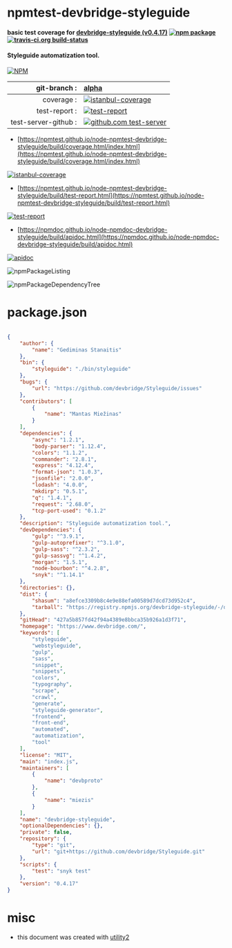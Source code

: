 # npmtest-devbridge-styleguide

#### basic test coverage for  [devbridge-styleguide (v0.4.17)](https://www.devbridge.com/)  [![npm package](https://img.shields.io/npm/v/npmtest-devbridge-styleguide.svg?style=flat-square)](https://www.npmjs.org/package/npmtest-devbridge-styleguide) [![travis-ci.org build-status](https://api.travis-ci.org/npmtest/node-npmtest-devbridge-styleguide.svg)](https://travis-ci.org/npmtest/node-npmtest-devbridge-styleguide)

#### Styleguide automatization tool.

[![NPM](https://nodei.co/npm/devbridge-styleguide.png?downloads=true&downloadRank=true&stars=true)](https://www.npmjs.com/package/devbridge-styleguide)

| git-branch : | [alpha](https://github.com/npmtest/node-npmtest-devbridge-styleguide/tree/alpha)|
|--:|:--|
| coverage : | [![istanbul-coverage](https://npmtest.github.io/node-npmtest-devbridge-styleguide/build/coverage.badge.svg)](https://npmtest.github.io/node-npmtest-devbridge-styleguide/build/coverage.html/index.html)|
| test-report : | [![test-report](https://npmtest.github.io/node-npmtest-devbridge-styleguide/build/test-report.badge.svg)](https://npmtest.github.io/node-npmtest-devbridge-styleguide/build/test-report.html)|
| test-server-github : | [![github.com test-server](https://npmtest.github.io/node-npmtest-devbridge-styleguide/GitHub-Mark-32px.png)](https://npmtest.github.io/node-npmtest-devbridge-styleguide/build/app/index.html) | | build-artifacts : | [![build-artifacts](https://npmtest.github.io/node-npmtest-devbridge-styleguide/glyphicons_144_folder_open.png)](https://github.com/npmtest/node-npmtest-devbridge-styleguide/tree/gh-pages/build)|

- [https://npmtest.github.io/node-npmtest-devbridge-styleguide/build/coverage.html/index.html](https://npmtest.github.io/node-npmtest-devbridge-styleguide/build/coverage.html/index.html)

[![istanbul-coverage](https://npmtest.github.io/node-npmtest-devbridge-styleguide/build/screenCapture.buildCi.browser.%252Ftmp%252Fbuild%252Fcoverage.lib.html.png)](https://npmtest.github.io/node-npmtest-devbridge-styleguide/build/coverage.html/index.html)

- [https://npmtest.github.io/node-npmtest-devbridge-styleguide/build/test-report.html](https://npmtest.github.io/node-npmtest-devbridge-styleguide/build/test-report.html)

[![test-report](https://npmtest.github.io/node-npmtest-devbridge-styleguide/build/screenCapture.buildCi.browser.%252Ftmp%252Fbuild%252Ftest-report.html.png)](https://npmtest.github.io/node-npmtest-devbridge-styleguide/build/test-report.html)

- [https://npmdoc.github.io/node-npmdoc-devbridge-styleguide/build/apidoc.html](https://npmdoc.github.io/node-npmdoc-devbridge-styleguide/build/apidoc.html)

[![apidoc](https://npmdoc.github.io/node-npmdoc-devbridge-styleguide/build/screenCapture.buildCi.browser.%252Ftmp%252Fbuild%252Fapidoc.html.png)](https://npmdoc.github.io/node-npmdoc-devbridge-styleguide/build/apidoc.html)

![npmPackageListing](https://npmtest.github.io/node-npmtest-devbridge-styleguide/build/screenCapture.npmPackageListing.svg)

![npmPackageDependencyTree](https://npmtest.github.io/node-npmtest-devbridge-styleguide/build/screenCapture.npmPackageDependencyTree.svg)



# package.json

```json

{
    "author": {
        "name": "Gediminas Stanaitis"
    },
    "bin": {
        "styleguide": "./bin/styleguide"
    },
    "bugs": {
        "url": "https://github.com/devbridge/Styleguide/issues"
    },
    "contributors": [
        {
            "name": "Mantas Miežinas"
        }
    ],
    "dependencies": {
        "async": "1.2.1",
        "body-parser": "1.12.4",
        "colors": "1.1.2",
        "commander": "2.8.1",
        "express": "4.12.4",
        "format-json": "1.0.3",
        "jsonfile": "2.0.0",
        "lodash": "4.0.0",
        "mkdirp": "0.5.1",
        "q": "1.4.1",
        "request": "2.68.0",
        "tcp-port-used": "0.1.2"
    },
    "description": "Styleguide automatization tool.",
    "devDependencies": {
        "gulp": "^3.9.1",
        "gulp-autoprefixer": "^3.1.0",
        "gulp-sass": "^2.3.2",
        "gulp-sassvg": "^1.4.2",
        "morgan": "1.5.1",
        "node-bourbon": "^4.2.8",
        "snyk": "^1.14.1"
    },
    "directories": {},
    "dist": {
        "shasum": "a8efce3309b8c4e9e88efa00589d7dcd73d952c4",
        "tarball": "https://registry.npmjs.org/devbridge-styleguide/-/devbridge-styleguide-0.4.17.tgz"
    },
    "gitHead": "427a5b857fd42f94a4389e8bbca35b926a1d3f71",
    "homepage": "https://www.devbridge.com/",
    "keywords": [
        "styleguide",
        "webstyleguide",
        "gulp",
        "sass",
        "snippet",
        "snippets",
        "colors",
        "typography",
        "scrape",
        "crawl",
        "generate",
        "styleguide-generator",
        "frontend",
        "front-end",
        "automated",
        "automatization",
        "tool"
    ],
    "license": "MIT",
    "main": "index.js",
    "maintainers": [
        {
            "name": "devbproto"
        },
        {
            "name": "miezis"
        }
    ],
    "name": "devbridge-styleguide",
    "optionalDependencies": {},
    "private": false,
    "repository": {
        "type": "git",
        "url": "git+https://github.com/devbridge/Styleguide.git"
    },
    "scripts": {
        "test": "snyk test"
    },
    "version": "0.4.17"
}
```



# misc
- this document was created with [utility2](https://github.com/kaizhu256/node-utility2)

